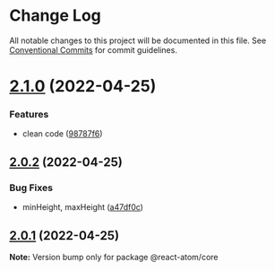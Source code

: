 # Change Log

All notable changes to this project will be documented in this file.
See [Conventional Commits](https://conventionalcommits.org) for commit guidelines.

# [2.1.0](https://github.com/react-atom/react-atom/compare/@react-atom/core@2.0.2...@react-atom/core@2.1.0) (2022-04-25)


### Features

* clean code ([98787f6](https://github.com/react-atom/react-atom/commit/98787f6d7f350cf2b926975ee4413590f7d54754))





## [2.0.2](https://github.com/react-atom/react-atom/compare/@react-atom/core@2.0.1...@react-atom/core@2.0.2) (2022-04-25)


### Bug Fixes

* minHeight, maxHeight ([a47df0c](https://github.com/react-atom/react-atom/commit/a47df0c33b772738e4b1d775c695eb54655e9d8d))





## [2.0.1](https://github.com/react-atom/react-atom/compare/@react-atom/core@2.0.0...@react-atom/core@2.0.1) (2022-04-25)

**Note:** Version bump only for package @react-atom/core
